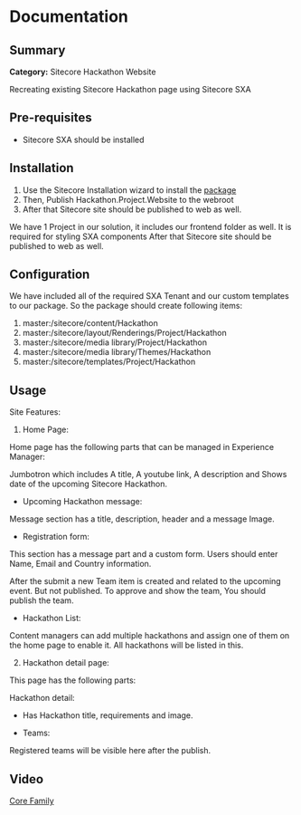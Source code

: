 # Documentation


## Summary

**Category:** Sitecore Hackathon Website

Recreating existing Sitecore Hackathon page using Sitecore SXA

## Pre-requisites

- Sitecore SXA should be installed

## Installation

1. Use the Sitecore Installation wizard to install the [package](../sc.package/LastPackage.zip)
2. Then, Publish Hackathon.Project.Website to the webroot
3. After that Sitecore site should be published to web as well.

We have 1 Project in our solution, it includes our frontend folder as well. It is required for styling SXA components
After that Sitecore site should be published to web as well.

## Configuration

We have included all of the required SXA Tenant and our custom templates to our package. So the package should create following items:
 1. master:/sitecore/content/Hackathon
 2. master:/sitecore/layout/Renderings/Project/Hackathon
 3. master:/sitecore/media library/Project/Hackathon
 4. master:/sitecore/media library/Themes/Hackathon
 5. master:/sitecore/templates/Project/Hackathon

## Usage
Site Features:

1. Home Page:

Home page has the following parts that can be managed in Experience Manager:

Jumbotron which includes A title, A youtube link, A description and Shows date of the upcoming Sitecore Hackathon.

- Upcoming Hackathon message:

Message section has a title, description, header and a message Image.

- Registration form:

This section has a message part and a custom form. Users should enter Name, Email and Country information. 

After the submit a new Team item is created and related to the upcoming event. But not published. To approve and show the team,
You should publish the team.

- Hackathon List:

Content managers can add multiple hackathons and assign one of them on the home page to enable it. All hackathons will be listed in this.

2. Hackathon detail page:

This page has the following parts:

Hackathon detail:

- Has Hackathon title, requirements and image.

- Teams:

Registered teams will be visible here after the publish. 


## Video

[Core Family](https://youtu.be/KznyIta9H-A) 
